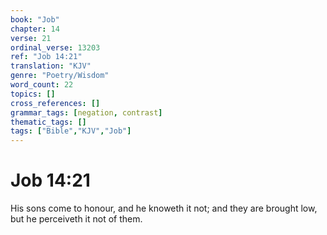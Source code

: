 ```yaml
---
book: "Job"
chapter: 14
verse: 21
ordinal_verse: 13203
ref: "Job 14:21"
translation: "KJV"
genre: "Poetry/Wisdom"
word_count: 22
topics: []
cross_references: []
grammar_tags: [negation, contrast]
thematic_tags: []
tags: ["Bible","KJV","Job"]
---
```


# Job 14:21

His sons come to honour, and he knoweth it not; and they are brought low, but he perceiveth it not of them.

